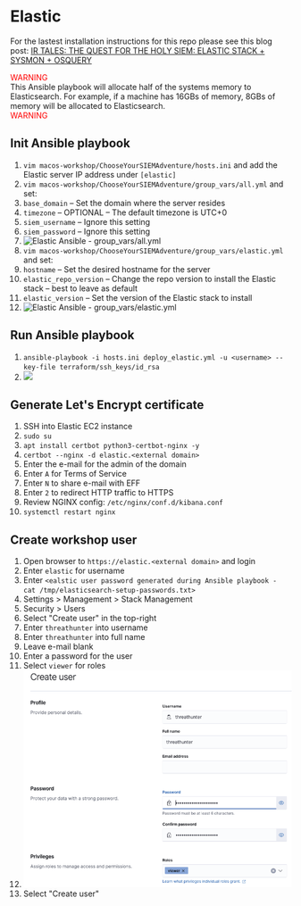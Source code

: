 # Elastic
For the lastest installation instructions for this repo please see this blog post: [IR TALES: THE QUEST FOR THE HOLY SIEM: ELASTIC STACK + SYSMON + OSQUERY](https://holdmybeersecurity.com/2021/01/27/ir-tales-the-quest-for-the-holy-siem-elastic-stack-sysmon-osquery/)

<span style="color: red"> WARNING </span></br>
This Ansible playbook will allocate half of the systems memory to Elasticsearch. For example, if a machine has 16GBs of memory, 8GBs of memory will be allocated to Elasticsearch.</br>
<span style="color: red"> WARNING </span>

## Init Ansible playbook
1. `vim macos-workshop/ChooseYourSIEMAdventure/hosts.ini` and add the Elastic server IP address under `[elastic]`
1. `vim macos-workshop/ChooseYourSIEMAdventure/group_vars/all.yml` and set:
  1. `base_domain` – Set the domain where the server resides
  1. `timezone` – OPTIONAL – The default timezone is UTC+0
  1. `siem_username` – Ignore this setting
  1. `siem_password` – Ignore this setting
  1. ![Elastic Ansible - group_vars/all.yml](https://holdmybeersecurity.com/wp-content/uploads/2021/01/Screen-Shot-2021-01-09-at-5.38.46-PM.png)
1. `vim macos-workshop/ChooseYourSIEMAdventure/group_vars/elastic.yml` and set:
  1. `hostname` – Set the desired hostname for the server
  1. `elastic_repo_version` – Change the repo version to install the Elastic stack – best to leave as default
  1. `elastic_version` – Set the version of the Elastic stack to install
  1. ![Elastic Ansible - group_vars/elastic.yml](https://holdmybeersecurity.com/wp-content/uploads/2021/01/Screen-Shot-2021-01-09-at-5.43.51-PM.png)

## Run Ansible playbook
1. `ansible-playbook -i hosts.ini deploy_elastic.yml -u <username> --key-file terraform/ssh_keys/id_rsa`
  1. ![](https://holdmybeersecurity.com/wp-content/uploads/2021/01/Screen-Shot-2021-01-09-at-5.46.17-PM-768x268.png)

## Generate Let's Encrypt certificate
1. SSH into Elastic EC2 instance
1. `sudo su`
1. `apt install certbot python3-certbot-nginx -y`
1. `certbot --nginx -d elastic.<external domain>`
  1. Enter the e-mail for the admin of the domain
  1. Enter `A` for Terms of Service
  1. Enter `N` to share e-mail with EFF
  1. Enter `2` to redirect HTTP traffic to HTTPS 
1. Review NGINX config: `/etc/nginx/conf.d/kibana.conf` 
1. `systemctl restart nginx`

## Create workshop user
1. Open browser to `https://elastic.<external domain>` and login
  1. Enter `elastic` for username
  1. Enter `<ealstic user password generated during Ansible playbook - cat /tmp/elasticsearch-setup-passwords.txt>`
1. Settings > Management > Stack Management
1. Security > Users
1. Select "Create user" in the top-right
  1. Enter `threathunter` into username
  1. Enter `threathunter` into full name
  1. Leave e-mail blank
  1. Enter a password for the user
  1. Select `viewer` for roles
  1. ![Create Elastic workshop user](../.img/elastic_create_workshop_user.png)
  1. Select "Create user"